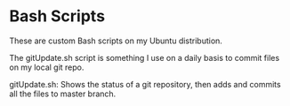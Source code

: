 # Bash Scripts

These are custom Bash scripts on my Ubuntu distribution.

The gitUpdate.sh script is something I use on a daily basis to commit files on my local git repo. 

gitUpdate.sh: Shows the status of a git repository, then adds and commits all the files to master branch.
